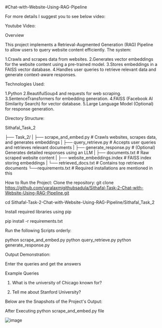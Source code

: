 #Chat-with-Website-Using-RAG-Pipeline

For more details I suggest you to see below video:

Youtube Video: 

Overview

This project implements a Retrieval-Augmented Generation (RAG) Pipeline to allow users to query website content efficiently. 
The system:

1.Crawls and scrapes data from websites.
2.Generates vector embeddings for the website content using a pre-trained model.
3.Stores embeddings in a FAISS vector database.
4.Handles user queries to retrieve relevant data and generate context-aware responses.

Technologies Used:

1.Python
2.BeautifulSoup4 and requests for web scraping.
3.SentenceTransformers for embedding generation.
4.FAISS (Facebook AI Similarity Search) for vector database.
5.Large Language Model (Optional) for response generation.

Directory Structure:

Sithafal_Task_2

├── Task_2/
|   ├── scrape_and_embed.py      # Crawls websites, scrapes data, and generates embeddings
|   ├── query_retrieve.py        # Accepts user queries and retrieves relevant documents
|   ├── generate_response.py     # (Optional) Generates detailed responses using an LLM
|   ├── documents.txt            # Raw scraped website content
|   ├── website_embeddings.index # FAISS index storing embeddings
|   └── retrieved_docs.txt       # Contains top retrieved documents
└──requirements.txt              # Required installations are mentioned in this

How to Run the Project:
Clone the repository:
git clone https://github.com/varalaxmigithubsadula/Sithafal-Task-2-Chat-with-Website-Using-RAG-Pipeline.git

cd Sithafal-Task-2-Chat-with-Website-Using-RAG-Pipeline/Sithafal_Task_2

Install required libraries using pip

pip install -r requirements.txt

Run the following Scripts orderly:

python scrape_and_embed.py
python query_retrieve.py
python generate_response.py

Output Demonstration:

Enter the queries and get the answers

Example Queries

1. What is the university of Chicago known for?

2. Tell me about Stanford University?
   
Below are the Snapshots of the Project's Output:

After Executing python scrape_and_embed.py file

![image](https://github.com/user-attachments/assets/e2ceec42-e2fd-4c49-b9ad-464d08ad651e)

